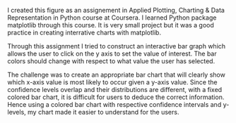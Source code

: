 I created this figure as an assignement in Applied Plotting, Charting & Data Representation in Python course at Coursera.
I learned Python package matplotlib through this course.
It is very small project but it was a good practice in creating interrative charts with matplotlib.

Through this assignment I tried to construct an interactive bar graph which allows the user to click on the y axis to set the value of interest.
The bar colors should change with respect to what value the user has selected.

The challenge was to create an appropriate bar chart that will clearly show which x-axis value is most likely to occur given a y-axis value.
Since the confidence levels overlap and their distributions are different, with a fixed colored bar chart, it is difficult for users to deduce the correct information.
Hence using a colored bar chart with respective confidence intervals and y-levels, my chart made it easier to understand for the users.
